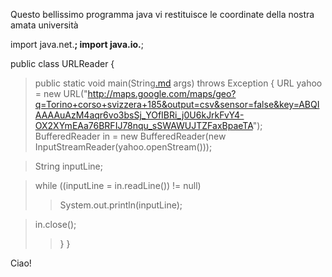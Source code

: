 Questo bellissimo programma java vi restituisce le coordinate della nostra amata università

import java.net.**;
import java.io.**;

public class URLReader {
> public static void main(String[.md](.md) args) throws Exception {
> URL yahoo = new URL("http://maps.google.com/maps/geo?q=Torino+corso+svizzera+185&output=csv&sensor=false&key=ABQIAAAAuAzM4aqr6vo3bsSj_YOfIBRi_j0U6kJrkFvY4-OX2XYmEAa76BRFIJ78nqu_sSWAWUJTZFaxBpaeTA");
> BufferedReader in = new BufferedReader(new InputStreamReader(yahoo.openStream()));

> String inputLine;

> while ((inputLine = in.readLine()) != null)
> > System.out.println(inputLine);


> in.close();
> > }
}


Ciao!